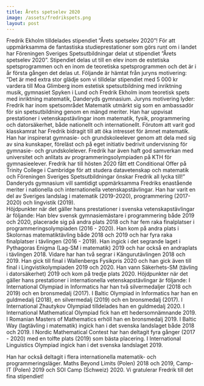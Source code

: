 ```yaml
---
title: Årets spetselev 2020
image: /assets/fredrikspets.png
layout: post
---
```

Fredrik Ekholm tilldelades stipendiet ”Årets spetselev 2020”!
För att uppmärksamma de fantastiska studieprestationer som görs runt om i landet har Föreningen Sveriges Spetsutbildningar delat ut stipendiet ”Årets spetselev 2020”. Stipendiet delas ut till en elev inom de estetiska spetsprogrammen och en inom de teoretiska spetsprogrammen och det är i år första gången det delas ut. Följande är hämtat från juryns motivering:
”Det är med extra stor glädje som vi tilldelar stipendiet med 5 000 kr vardera till Moa Glimberg inom estetisk spetsutbildning med inriktning musik, gymnasiet Spyken i Lund och Fredrik Ekholm inom teoretisk spets med inriktning matematik, Danderyds gymnasium. Juryns motivering lyder: 
Fredrik har inom spetsområdet Matematik utmärkt sig som en ambassadör för sin spetsutbildning genom en mängd meriter. Han har uppvisat prestationer i vetenskapstävlingar inom matematik, fysik, programmering och datorsäkerhet, både nationellt och internationellt. 
Förutom att varit god klasskamrat har Fredrik bidragit till att öka intresset för ämnet matematik. Han har inspirerat gymnasie- och grundskoleelever genom att dela med sig av sina kunskaper, föreläst och på eget initiativ bedrivit undervisning för gymnasie- och grundskolelever. 
Fredrik har även haft god samverkan med universitet och anlitats av programmeringsolympiaden på KTH för gymnasieelever.
Fredrik har till hösten 2020 fått ett Conditional Offer på Trinity College i Cambridge för att studera datavetenskap och matematik och Föreningen Sveriges Spetsutbildningar önskar Fredrik all lycka till!”
Danderyds gymnasium vill samtidigt uppmärksamma Fredriks enastående meriter i nationella och internationella vetenskapstävlingar.  Han har varit en del av Sveriges landslag i matematik (2019-2020), programmering (2017-2020) och lingvistik (2019).        
Höjdpunkter när det gäller hans prestationer i svenska vetenskapstävlingar är följande: Han blev svensk gymnasiemästare i programmering både 2019 och 2020, placerade sig på andra plats 2018 och har fem raka finalplatser i programmeringsolympiaden (2016 - 2020). Han kom på andra plats i Skolornas matematiktävling både 2018 och 2019 och har fyra raka finalplatser i tävlingen (2016 - 2019). Han ingick i det segrande laget i Pythagoras Enigma (Lag-SM i matematik) 2019 och har också en andraplats i tävlingen 2018. Vidare har han två segrar i Kängurutävlingen 2018 och 2019. Han gick till final i Wallenbergs Fysikpris 2020 och han gick även till final i Lingvistikolympiaden 2019 och 2020. Han vann Säkerhets-SM (tävling i datorsäkerhet) 2019 och kom på tredje plats 2020.
Höjdpunkter när det gäller hans prestationer i internationella vetenskapstävlingar är följande: I International Olympiad in Informatics har han två silvermedaljer (2018 och 2019) och en bronsmedalj (2017). I Baltic Olympiad in Informatics har han en guldmedalj (2018), en silvermedalj (2019) och en bronsmedalj (2017). I International Zhautykov Olympiad tilldelades han en guldmedalj 2020. I International Mathematical Olympiad fick han ett hedersomnämnande 2019. I Romanian Masters of Mathematics erhöll han en bronsmedalj 2019. I Baltic Way (lagtävling i matematik) ingick han i det svenska landslaget både 2018 och 2019. I Nordic Mathematical Contest har han deltagit fyra gånger (2017 - 2020) med en tolfte plats (2019) som bästa placering. I International Linguistics Olympiad ingick han i det svenska landslaget 2019.

Han har också deltagit i flera internationella matematik- och programmeringsläger. Maths Beyond Limits (Polen) 2018 och 2019, Camp-IT (Polen) 2019 och SOI Camp (Schweiz) 2020.
Vi gratulerar Fredrik till det fina stipendiet!
